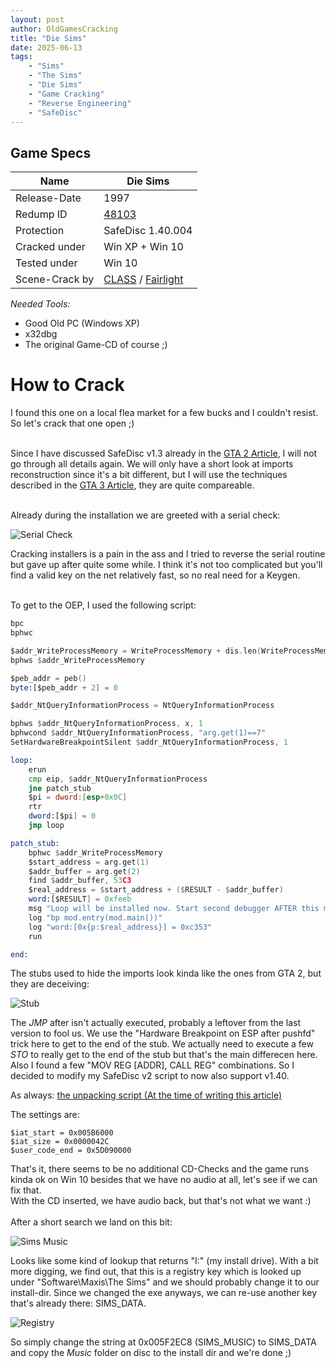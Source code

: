 ```yaml
---
layout: post
author: OldGamesCracking
title: "Die Sims"
date: 2025-06-13
tags:
    - "Sims"
    - "The Sims"
    - "Die Sims"
    - "Game Cracking"
    - "Reverse Engineering"
    - "SafeDisc"
---
```


## Game Specs

| Name | Die Sims |
| ------------- | ------------- |
| Release-Date | 1997 |
| Redump ID | [48103](http://redump.org/disc/48103/) |
| Protection | SafeDisc 1.40.004 |
| Cracked under | Win XP + Win 10 |
| Tested under | Win 10 |
| Scene-Crack by | [CLASS](https://www.nfohump.com/index.php?switchto=nfos&menu=quicknav&item=viewnfo&id=2821) / [Fairlight](https://www.nfohump.com/index.php?switchto=nfos&menu=quicknav&item=viewnfo&id=2822) |

*Needed Tools:*

- Good Old PC (Windows XP)
- x32dbg
- The original Game-CD of course ;)


# How to Crack

I found this one on a local flea market for a few bucks and I couldn't resist. So let's crack that one open ;)<br><br>

Since I have discussed SafeDisc v1.3 already in the [GTA 2 Article](/games/gta2), I will not go through all details again. We will only have a short look at imports reconstruction since it's a bit different, but I will use the techniques described in the [GTA 3 Article](/games/gta3), they are quite compareable.<br><br>

Already during the installation we are greeted with a serial check:

![Serial Check]({{site.url}}/assets/sims/serial.png)

Cracking installers is a pain in the ass and I tried to reverse the serial routine but gave up after quite some while. I think it's not too complicated but you'll find a valid key on the net relatively fast, so no real need for a Keygen.<br><br>

To get to the OEP, I used the following script:

```asm
bpc
bphwc

$addr_WriteProcessMemory = WriteProcessMemory + dis.len(WriteProcessMemory)
bphws $addr_WriteProcessMemory

$peb_addr = peb()
byte:[$peb_addr + 2] = 0

$addr_NtQueryInformationProcess = NtQueryInformationProcess

bphws $addr_NtQueryInformationProcess, x, 1
bphwcond $addr_NtQueryInformationProcess, "arg.get(1)==7"
SetHardwareBreakpointSilent $addr_NtQueryInformationProcess, 1

loop:
	erun
	cmp eip, $addr_NtQueryInformationProcess
	jne patch_stub
	$pi = dword:[esp+0x0C]
	rtr
	dword:[$pi] = 0
	jmp loop

patch_stub:
	bphwc $addr_WriteProcessMemory
	$start_address = arg.get(1)
	$addr_buffer = arg.get(2)
	find $addr_buffer, 53C3
	$real_address = $start_address + ($RESULT - $addr_buffer)
	word:[$RESULT] = 0xfeeb
	msg "Loop will be installed now. Start second debugger AFTER this message and paste the commands shown in the logwindow. Then pause the program and execute the second script."
	log "bp mod.entry(mod.main())"
	log "word:[0x{p:$real_address}] = 0xc353"
	run

end:
```

The stubs used to hide the imports look kinda like the ones from GTA 2, but they are deceiving:

![Stub]({{site.url}}/assets/sims/stub.png)

The _JMP_ after isn't actually executed, probably a leftover from the last version to fool us. We use the "Hardware Breakpoint on ESP after pushfd" trick here to get to the end of the stub. We actually need to execute a few _STO_ to really get to the end of the stub but that's the main differecen here. Also I found a few "MOV REG [ADDR], CALL REG" combinations. So I decided to modify my SafeDisc v2 script to now also support v1.40.

As always: [the unpacking script (At the time of writing this article)](https://github.com/OldGamesCracking/oldgamescracking.github.io/blob/666d33a0ecf176e6ac1f44e65e68ff75555fcd15/assets/safedisc/safedisc_import_fixer.txt)<br>

The settings are:

```
$iat_start = 0x005B6000
$iat_size = 0x0000042C
$user_code_end = 0x5D090000
```

That's it, there seems to be no additional CD-Checks and the game runs kinda ok on Win 10 besides that we have no audio at all, let's see if we can fix that.<br>
With the CD inserted, we have audio back, but that's not what we want :)<br><br>
After a short search we land on this bit:

![Sims Music]({{site.url}}/assets/sims/sims_music.png)

Looks like some kind of lookup that returns "I:\" (my install drive). With a bit more digging, we find out, that this is a registry key which is looked up under "Software\Maxis\The Sims" and we should probably change it to our install-dir. Since we changed the exe anyways, we can re-use another key that's already there: SIMS\_DATA.

![Registry]({{site.url}}/assets/sims/registry.png)

So simply change the string at 0x005F2EC8 (SIMS\_MUSIC) to SIMS\_DATA and copy the _Music_ folder on disc to the install dir and we're done ;)<br><br>

